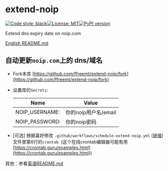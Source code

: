 # extend-noip
[![Code style: black](https://img.shields.io/badge/code%20style-black-000000.svg)](https://github.com/psf/black)[![License: MIT](https://img.shields.io/badge/License-MIT-yellow.svg)](https://opensource.org/licenses/MIT)[![PyPI version](https://badge.fury.io/py/extend-noip.svg)](https://badge.fury.io/py/extend-noip)

Extend dns expiry date on noip.com

[English README.md](https://github.com/ffreemt/extend-noip/blob/master/README.md)

## 自动更新`noip.com`上的 dns/域名

*   Fork本库 [https://github.com/ffreemt/extend-noip/fork](https://github.com/ffreemt/extend-noip/fork)
*   设置库的`Secrets`:

	|Name | Value |
	|--    | --    |
	|NOIP_USERNAME:| 你的noip用户名/email|
	|NOIP_PASSWORD:| 你的noip密码 |


*   [可选] 根据喜好修改 `.github/workflows/schedule-extend-noip.yml` ([链接](https://github.com/ffreemt/extend-noip/blob/master/.github/workflows/schedule-extend-noip.yml))文件里第6行的`crontab`. (这个在线crontab编辑器可能有用[https://crontab.guru/examples.html](https://crontab.guru/examples.html))

其他：参看[英语README.md](https://github.com/ffreemt/extend-noip/blob/master/README.md)